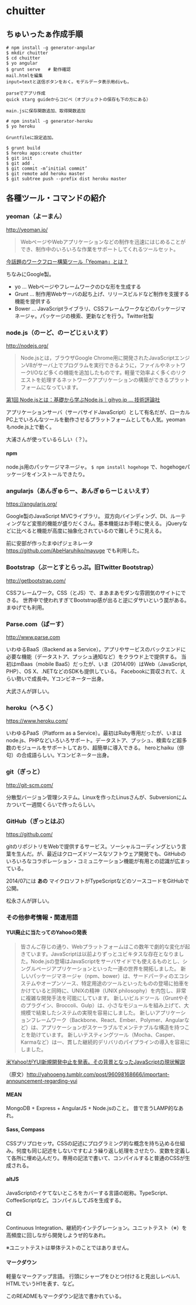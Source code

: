 chuitter
========

## ちゅいったぁ作成手順

```
# npm install -g generator-angular
$ mkdir chuitter
$ cd chuitter
$ yo angular
$ grunt serve	# 動作確認
mail.htmlを編集
input=textと送信ボタンをおく。モデルデータ表示用divも。

parseでアプリ作成
quick starg guideからコピペ（オブジェクトの保存も下の方にある）

main.jsに保存関数追加、取得関数追加

# npm install -g generator-heroku
$ yo heroku

Gruntfileに設定追加。

$ grunt build
$ heroku apps:create chuitter
$ git init
$ git add .
$ git commit -m’initial commit’
$ git remote add heroku master
$ git subtree push --prefix dist heroku master

```

## 各種ツール・コマンドの紹介

### yeoman（よーまん）

http://yeoman.io/


> WebページやWebアプリケーションなどの制作を迅速にはじめることができ、制作中のいろいろな作業をサポートしてくれるツールセット。

[今話題のワークフロー構築ツール「Yeoman」とは？](https://www.engcafe.tv/news/2014071410791/)

ちなみにGoogle製。

* yo … Webページやフレームワークのひな形を生成する
* Grunt … 制作用Webサーバの起ち上げ、リリースビルドなど制作を支援する機能を提供する
* Bower … JavaScriptライブラリ、CSSフレームワークなどのパッケージマネージャ。パッケージの検索、更新などを行う。Twitter社製

### node.js（のーど、のーどじぇいえす）

http://nodejs.org/

> Node.jsとは，ブラウザGoogle Chrome用に開発されたJavaScriptエンジンV8がサーバ上でプログラムを実行できるように，ファイルやネットワークI/Oなど多くの機能を追加したものです。軽量で効率よく多くのリクエストを処理するネットワークアプリケーションの構築ができるプラットフォームになっています。

[第1回 Node.jsとは：基礎から学ぶNode.js｜gihyo.jp … 技術評論社](http://gihyo.jp/dev/serial/01/nodejs/0001)

アプリケーションサーバ（サーバサイドJavaScript）として有名だが、ローカルPC上でいろんなツールを動作させるプラットフォームとしても人気。yeomanもnode.js上で動く。

大浦さんが使っているらしい（？）。

#### npm

node.js用のパッケージマネージャ。
`$ npm install hogehoge` で、hogehogeパッケージをインストールできたり。

### angularjs（あんぎゅらー、あんぎゅらーじぇいえす）

https://angularjs.org/

Google製のJavaScript MVCライブラリ。
双方向バインディング、DI、ルーティングなど変態的機能が盛りだくさん。基本機能はお手軽に使える。
jQueryなどに比べると機能が高度に抽象化されているので難しそうに見える。

前に安部が作ったまゆげジェネレータ <https://github.com/AbeHaruhiko/mayuge> でも利用した。

### Bootstrap（ぶーとすとらっぷ。旧Twitter Bootstrap）

http://getbootstrap.com/

CSSフレームワーク。CSS（とJS）で、まあまあモダンな雰囲気のサイトにできる。
世界中で使われすぎてBootstrap感が出ると逆にダサいという罠がある。
まゆげでも利用。

### Parse.com（ぱーす）

http://www.parse.com

いわゆるBaaS（Backend as a Service）。アプリやサービスのバックエンドに必要な機能（データストア、プッシュ通知など）をクラウド上で提供する。
当初はmBaas（mobile BaaS）だったが、いま（2014/09）はWeb（JavaScript, PHP）、OS X、.NETなどのSDKも提供している。
Facebookに買収されて、えらい勢いで成長中。Yコンビネーター出身。

大武さんが詳しい。

### heroku（へろく）

https://www.heroku.com/

いわゆるPaaS（Platform as a Service）。最初はRuby専用だったが、いまはnode.js、PHPなどいろいろサポート。データストア、プッシュ、検索など超多数のモジュールをサポートしており、超簡単に導入できる。
heroとhaiku（俳句）の合成語らしい。Yコンビネーター出身。

### git（ぎっと）

http://git-scm.com/

分散型バージョン管理システム。Linuxを作ったLinusさんが、Subversionにムカついて一週間くらいで作ったらしい。


### GitHub（ぎっとはぶ）

https://github.com/

gitのリポジトリをWebで提供するサービス。ソーシャルコーディングという言葉を生んだ。が、最近はクローズドソースなソフトウェア開発でも、GitHubのいろいろなコラボレーション・コミュニケーション機能が有用との認識が広まっている。

2014/07には **あの** マイクロソフトがTypeScriptなどのソースコードをGitHubで公開。

松永さんが詳しい。

### その他参考情報・関連用語

#### YUI廃止に当たってのYahooの発表

> 皆さんご存じの通り、Webプラットフォームはこの数年で劇的な変化が起きています。JavaScriptは以前よりずっとユビキタスな存在となりました。Node.jsの登場はJavaScriptをサーバサイドでも使えるものとし、シングルページアプリケーションといった一連の世界を開拓しました。
> 新しいパッケージマネージャ（npm、bower）は、サードパーティのエコシステムやオープンソース、特定用途のツールといったものの登場に拍車をかけていると同時に、UNIXの精神（UNIX philosophy）を内包し、非常に複雑な開発手法を可能にしています。
> 新しいビルドツール（Gruntやそのプラグイン、Broccoli、Gulp）は、小さなモジュールを組み上げて、大規模で結束したシステムの実現を容易にしました。
> 新しいアプリケーションフレームワーク（Backbone、React、Ember、Polymer、Angularなど）は、アプリケーションがスケーラブルでメンテナブルな構造を持つことを助けています。
> 新しいテスティングツール（Mocha、Casper、Karmaなど）は一、貫した継続的デリバリのパイプラインの導入を容易にしました。

[米Yahoo!がYUI新規開発中止を発表。その背景となったJavaScriptの現状解説](http://www.publickey1.jp/blog/14/yahooyuijavascript.html)

（原文）http://yahooeng.tumblr.com/post/96098168666/important-announcement-regarding-yui

#### MEAN

MongoDB + Express + AngularJS + Node.jsのこと。
昔で言うLAMP的なあれ。

#### Sass, Compass

CSSプリプロセッサ。CSSの記述にプログラミング的な概念を持ち込める仕組み。何度も同じ記述をしないですむよう繰り返し処理をさせたり、変数を定義して各所に埋め込んだり。専用の記法で書いて、コンパイルすると普通のCSSが生成される。

#### altJS

JavaScriptのイケてないところをカバーする言語の総称。TypeScript、CoffeeScriptなど。コンパイルしてJSを生成する。

#### CI

Continuous Integration、継続的インテグレーション。ユニットテスト（※）を高頻度に回しながら開発しようぜ的なあれ。

※ユニットテストは単体テストのことではありません。

#### マークダウン

軽量なマークアップ言語。
行頭にシャープをひとつ付けると見出しレベル1、HTMLでいうH1を表す、など。

このREADMEもマークダウン記法で書かれている。
